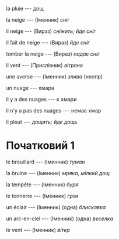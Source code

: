 la pluie --- дощ



la neige --- (Іменник)
*сніг*



il neige --- (Вираз)
*сніжить; йде сніг*



il fait de neige --- (Вираз)
*йде сніг*



tomber la neige --- (Вираз)
*падає сніг*



il vent --- (Прислівник)
*вітряно*



une averse --- (Іменник)
*злива* (неопр)



un nuage --- хмара



il y a des nuages --- є хмари



il n'y a pas des nuages --- немає хмар



il pleut --- *дощить; йде дощь*



# Початковий 1
le brouillard --- (Іменник)
*туман*



la bruine --- (Іменник)
*мряка, мілкий дощ*



la tempête --- (Іменник)
*буря*



le tonnerre --- (Іменник)
*грім*



un éclair --- (Іменник)
(одна) *блискавка*



un arc-en-ciel --- (Іменник)
(одна) *веселка*



le vent --- (Іменник)
*вітер*